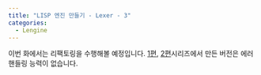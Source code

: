 ```yaml
---
title: "LISP 엔진 만들기 - Lexer - 3"
categories:
  - Lengine
---
```


이번 화에서는 리팩토링을 수행해볼 예정입니다. [1편](/lengine/2019-11-21/lisp-engine-lexer-1), [2편](/lengine/2019-11-21/lisp-engine-lexer-2)시리즈에서 만든 버전은 에러 핸들링 능력이 없습니다.
